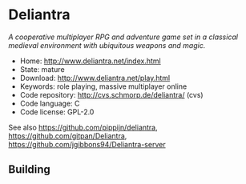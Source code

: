# Deliantra

_A cooperative multiplayer RPG and adventure game set in a classical medieval environment with ubiquitous weapons and magic._

- Home: http://www.deliantra.net/index.html
- State: mature
- Download: http://www.deliantra.net/play.html
- Keywords: role playing, massive multiplayer online
- Code repository: http://cvs.schmorp.de/deliantra/ (cvs)
- Code language: C
- Code license: GPL-2.0

See also https://github.com/pippijn/deliantra, https://github.com/gitpan/Deliantra, https://github.com/jgibbons94/Deliantra-server

## Building
